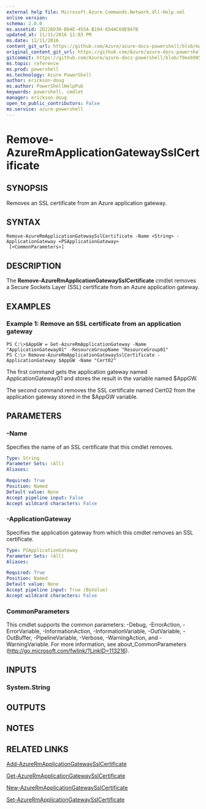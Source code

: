 ```yaml
---
external help file: Microsoft.Azure.Commands.Network.dll-Help.xml
online version: 
schema: 2.0.0
ms.assetid: 2D226D30-B84E-455A-B194-654AC69E947B
updated_at: 11/11/2016 11:03 PM
ms.date: 11/11/2016
content_git_url: https://github.com/Azure/azure-docs-powershell/blob/master/azureps-cmdlets-docs/ResourceManager/AzureRM.Network/v3.0.0/Remove-AzureRmApplicationGatewaySslCertificate.md
original_content_git_url: https://github.com/Azure/azure-docs-powershell/blob/master/azureps-cmdlets-docs/ResourceManager/AzureRM.Network/v3.0.0/Remove-AzureRmApplicationGatewaySslCertificate.md
gitcommit: https://github.com/Azure/azure-docs-powershell/blob/79eeb985ea480979357fb4695832a0c3d29a48bf/azureps-cmdlets-docs/ResourceManager/AzureRM.Network/v3.0.0/Remove-AzureRmApplicationGatewaySslCertificate.md
ms.topic: reference
ms.prod: powershell
ms.technology: Azure PowerShell
author: erickson-doug
ms.author: PowerShellHelpPub
keywords: powershell, cmdlet
manager: erickson-doug
open_to_public_contributors: False
ms.service: azure-powershell
---
```


# Remove-AzureRmApplicationGatewaySslCertificate

## SYNOPSIS
Removes an SSL certificate from an Azure application gateway.

## SYNTAX

```
Remove-AzureRmApplicationGatewaySslCertificate -Name <String> -ApplicationGateway <PSApplicationGateway>
 [<CommonParameters>]
```

## DESCRIPTION
The **Remove-AzureRmApplicationGatewaySslCertificate** cmdlet removes a Secure Sockets Layer (SSL) certificate from an Azure application gateway.

## EXAMPLES

### Example 1: Remove an SSL certificate from an application gateway
```
PS C:\>$AppGW = Get-AzureRmApplicationGateway -Name "ApplicationGateway01" -ResourceGroupName "ResourceGroup01"
PS C:\> Remove-AzureRmApplicationGatewaySslCertificate -ApplicationGateway $AppGW -Name "Cert02"
```

The first command gets the application gateway named ApplicationGateway01 and stores the result in the variable named $AppGW.

The second command removes the SSL certificate named Cert02 from the application gateway stored in the $AppGW variable.

## PARAMETERS

### -Name
Specifies the name of an SSL certificate that this cmdlet removes.

```yaml
Type: String
Parameter Sets: (All)
Aliases: 

Required: True
Position: Named
Default value: None
Accept pipeline input: False
Accept wildcard characters: False
```

### -ApplicationGateway
Specifies the application gateway from which this cmdlet removes an SSL certificate.

```yaml
Type: PSApplicationGateway
Parameter Sets: (All)
Aliases: 

Required: True
Position: Named
Default value: None
Accept pipeline input: True (ByValue)
Accept wildcard characters: False
```

### CommonParameters
This cmdlet supports the common parameters: -Debug, -ErrorAction, -ErrorVariable, -InformationAction, -InformationVariable, -OutVariable, -OutBuffer, -PipelineVariable, -Verbose, -WarningAction, and -WarningVariable. For more information, see about_CommonParameters (http://go.microsoft.com/fwlink/?LinkID=113216).

## INPUTS

### System.String

## OUTPUTS

## NOTES

## RELATED LINKS

[Add-AzureRmApplicationGatewaySslCertificate](xref:ResourceManager/AzureRM.Network/v3.0.0/Add-AzureRmApplicationGatewaySslCertificate.md)

[Get-AzureRmApplicationGatewaySslCertificate](xref:ResourceManager/AzureRM.Network/v3.0.0/Get-AzureRmApplicationGatewaySslCertificate.md)

[New-AzureRmApplicationGatewaySslCertificate](xref:ResourceManager/AzureRM.Network/v3.0.0/New-AzureRmApplicationGatewaySslCertificate.md)

[Set-AzureRmApplicationGatewaySslCertificate](xref:ResourceManager/AzureRM.Network/v3.0.0/Set-AzureRmApplicationGatewaySslCertificate.md)


